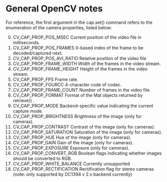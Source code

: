 # General OpenCV notes

For reference, the first argument in the cap.set() command refers to the enumeration of the camera properties, listed below:

0. CV_CAP_PROP_POS_MSEC Current position of the video file in milliseconds.
1. CV_CAP_PROP_POS_FRAMES 0-based index of the frame to be decoded/captured next.
2. CV_CAP_PROP_POS_AVI_RATIO Relative position of the video file
3. CV_CAP_PROP_FRAME_WIDTH Width of the frames in the video stream.
4. CV_CAP_PROP_FRAME_HEIGHT Height of the frames in the video stream.
5. CV_CAP_PROP_FPS Frame rate.
6. CV_CAP_PROP_FOURCC 4-character code of codec.
7. CV_CAP_PROP_FRAME_COUNT Number of frames in the video file.
8. CV_CAP_PROP_FORMAT Format of the Mat objects returned by retrieve() .
9. CV_CAP_PROP_MODE Backend-specific value indicating the current capture mode.
10. CV_CAP_PROP_BRIGHTNESS Brightness of the image (only for cameras).
11. CV_CAP_PROP_CONTRAST Contrast of the image (only for cameras).
12. CV_CAP_PROP_SATURATION Saturation of the image (only for cameras).
13. CV_CAP_PROP_HUE Hue of the image (only for cameras).
14. CV_CAP_PROP_GAIN Gain of the image (only for cameras).
15. CV_CAP_PROP_EXPOSURE Exposure (only for cameras).
16. CV_CAP_PROP_CONVERT_RGB Boolean flags indicating whether images should be converted to RGB.
17. CV_CAP_PROP_WHITE_BALANCE Currently unsupported
18. CV_CAP_PROP_RECTIFICATION Rectification flag for stereo cameras (note: only supported by DC1394 v 2.x backend currently)
